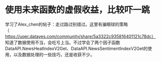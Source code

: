 # 使用未来函数的虚假收益，比较吓一跳

学习了Alex_chen的帖子：走过路过别错过。这里有骗眼球的策略（https://uqer.datayes.com/community/share/5a3322c935816401121c78dc）
知道了数据使用不当，会吃亏上当。不过学会了两个因子函数DataAPI.NewsHeatIndexV2Get、DataAPI.NewsSentimentIndexV2Get的使用，以及数据处理的一些技巧，还是收获不少。